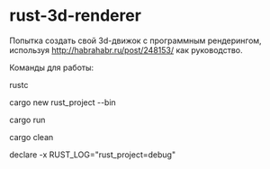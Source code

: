 # rust-3d-renderer
Попытка создать свой 3d-движок с программным рендерингом, используя http://habrahabr.ru/post/248153/ как руководство.

Команды для работы:

rustc

cargo new rust_project --bin

cargo run

cargo clean

declare -x RUST_LOG="rust_project=debug"
